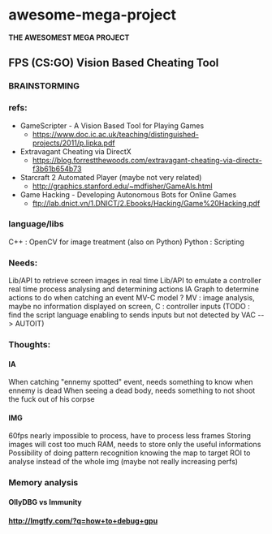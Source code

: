# awesome-mega-project
 **THE AWESOMEST MEGA PROJECT**

## FPS (CS:GO) Vision Based Cheating Tool

### BRAINSTORMING

### refs: 
- GameScripter - A Vision Based Tool for Playing Games
  - https://www.doc.ic.ac.uk/teaching/distinguished-projects/2011/p.lipka.pdf
- Extravagant Cheating via DirectX
  - https://blog.forrestthewoods.com/extravagant-cheating-via-directx-f3b61b654b73
- Starcraft 2 Automated Player (maybe not very related)
  - http://graphics.stanford.edu/~mdfisher/GameAIs.html
- Game Hacking - Developing Autonomous Bots for Online Games
  - ftp://lab.dnict.vn/1.DNICT/2.Ebooks/Hacking/Game%20Hacking.pdf

### language/libs
C++ : OpenCV for image treatment (also on Python)
Python : Scripting

### Needs:
Lib/API to retrieve screen images in real time
Lib/API to emulate a controller
real time process analysing and determining actions
IA Graph to determine actions to do when catching an event
MV-C model ? MV : image analysis, maybe no information displayed on screen, C : controller inputs
(TODO : find the script language enabling to sends inputs but not detected by VAC --> AUTOIT)

### Thoughts: 
#### IA
When catching "ennemy spotted" event, needs something to know when ennemy is dead
When seeing a dead body, needs something to not shoot the fuck out of his corpse
#### IMG
60fps nearly impossible to process, have to process less frames
Storing images will cost too much RAM, needs to store only the useful informations 
Possibility of doing pattern recognition knowing the map to target ROI to analyse instead of the whole img (maybe not really increasing perfs)

### Memory analysis
#### OllyDBG vs Immunity
#### http://lmgtfy.com/?q=how+to+debug+gpu
